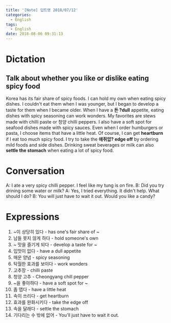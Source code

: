 ```yaml
---
title: '[Note] 입트영 2018/07/12'
categories:
  - English
tags:
  - English
date: 2018-08-06 09:31:13
---
```


# Dictation
## Talk about whether you like or dislike eating spicy food
Korea has its fair share of spicy foods. I can hold my own when eating spicy dishes. I couldn't eat them when I was younger, but I began to develop a taste for them when I became older. When I have a **돈 ?dull** appetite, eating dishes with spicy seasoning can work wonders. My favorites are stews made with chilli paste or 청양 chilli peppers. I also have a soft spot for seafood dishes made with spicy sauces. Even when I order humburgers or pasta, I choose items that have a little heat. Of course, I can get **heartburn** if I eat too much spicy food. I try to take the **애쥐압? edge off** by ordering mild foods and side dishes. Drinking sweat beverages or milk can also **settle the stomach** when eating a lot of spicy food.

# Conversation
A: I ate a very spicy chilli pepper. I feel like my tung is on fire.
B: Did you try drining some water or milk? 
A: Yes, I tried everything. It didn't help. What should I do?
B: You will just have to wait it out. Would you like a candy?

# Expressions
1. ~이 상당히 있다 - has one's fair share of ~
2. 남들 못지 않게 하다 - hold someone's own
3. ~ 맛을 즐기게 되다 - develop a taste for ~
4. 입맛이 없다 - have a dull appetite
5. 매운 양념 - spicy seasoning
6. 탁월한 효과를 보이다 - work wonders
7. 고추장 - chilli paste
8. 청양 고추 - Cheongyang chill pepper
9. ~을 좋아하다 - have a soft spot for ~
10. 좀 맵다 - have a little heat
11. 속이 쓰리다 - get heartburn
12. 효과를 완화시키다 - take the edge off
13. 속을 달래다 - settle the stomach
14. 기다리는 수 밖에 없어 - You'll just have to wait it out.